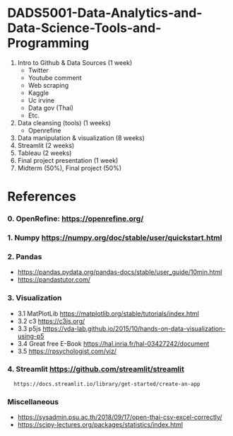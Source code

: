 # DADS5001-Data-Analytics-and-Data-Science-Tools-and-Programming

1. Intro to Github & Data Sources (1 week)
   - Twitter
   - Youtube comment
   - Web scraping
   - Kaggle
   - Uc irvine
   - Data gov (Thai)
   - Etc.
2. Data cleansing (tools) (1 weeks)
   - Openrefine
3. Data manipulation & visualization (8 weeks)
4. Streamlit (2 weeks)
5. Tableau (2 weeks)
6. Final project presentation (1 week)
7. Midterm (50%), Final project (50%)

# References
### 0. OpenRefine: https://openrefine.org/
### 1. Numpy https://numpy.org/doc/stable/user/quickstart.html
### 2. Pandas 
- https://pandas.pydata.org/pandas-docs/stable/user_guide/10min.html
- https://pandastutor.com/
### 3. Visualization
- 3.1 MatPlotLib https://matplotlib.org/stable/tutorials/index.html
- 3.2 c3 https://c3js.org/
- 3.3 p5js https://vda-lab.github.io/2015/10/hands-on-data-visualization-using-p5
- 3.4 Great free E-Book https://hal.inria.fr/hal-03427242/document
- 3.5 https://rpsychologist.com/viz/
### 4. Streamlit https://github.com/streamlit/streamlit
      https://docs.streamlit.io/library/get-started/create-an-app

### Miscellaneous
- https://sysadmin.psu.ac.th/2018/09/17/open-thai-csv-excel-correctly/
- https://scipy-lectures.org/packages/statistics/index.html
